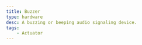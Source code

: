 ```yaml
---
title: Buzzer
type: hardware
desc: A buzzing or beeping audio signaling device.
tags:
    - Actuator
---
```

